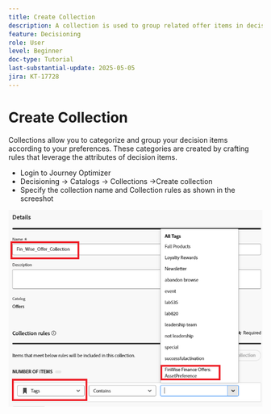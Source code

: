 ```yaml
---
title: Create Collection
description: A collection is used to group related offer items in decisioning, making it easier to manage and organize content around a specific theme, audience, or campaign goal.
feature: Decisioning
role: User
level: Beginner
doc-type: Tutorial
last-substantial-update: 2025-05-05
jira: KT-17728
---
```

# Create Collection

Collections allow you to categorize and group your decision items according to your preferences. These categories are created by crafting rules that leverage the attributes of decision items.

* Login to Journey Optimizer
* Decisioning -> Catalogs -> Collections ->Create collection
* Specify the collection name and Collection rules as shown in the screeshot

![create-collection](assets/fin-wise-collection.png)
